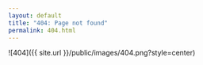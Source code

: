 ```yaml
---
layout: default
title: "404: Page not found"
permalink: 404.html
---
```


![404]({{ site.url }}/public/images/404.png?style=center)

